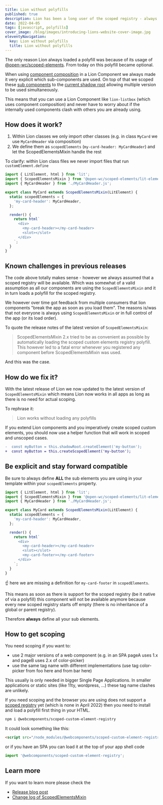 ```yaml
---
title: Lion without polyfills
published: true
description: Lion has been a long user of the scoped registry - always requiring a polyfill - but no more. Load the polyfill only if you need it.
date: 2022-04-05
tags: [javascript, polyfills]
cover_image: /blog/images/introducing-lions-website-cover-image.jpg
eleventyNavigation:
  key: Lion without polyfills
  title: Lion without polyfills
---
```


The only reason Lion always loaded a polyfill was because of its usage of [@open-wc/scoped-elements](https://open-wc.org/docs/development/scoped-elements/). From today on this polyfill became optional.

When using [component composition](https://lit.dev/docs/composition/component-composition/) in a Lion Component we always made it very explicit which sub-components are used.
On top of that we scoped these [sub components](https://open-wc.org/docs/development/scoped-elements/) to the [current shadow root](https://github.com/WICG/webcomponents/blob/gh-pages/proposals/Scoped-Custom-Element-Registries.md) allowing multiple version to be used simultaneously.

This means that you can use a Lion Component like `lion-listbox` (which uses component composition) and never have to worry about if the internally used components clash with others you are already using.

## How does it work?

1. Within Lion classes we only import other classes (e.g. in class `MyCard` we use `MyCardHeader` via composition)
2. We define them as `scopedElements` (`my-card-header: MyCardHeader`) and let the ScopedElementsMixin handle the rest

To clarify: within Lion class files we never import files that run `customElement.define`

```js
import { LitElement, html } from 'lit';
import { ScopedElementsMixin } from '@open-wc/scoped-elements/lit-element.js';
import { MyCardHeader } from './MyCardHeader.js';

export class MyCard extends ScopedElementsMixin(LitElement) {
  static scopedElements = {
    'my-card-header': MyCardHeader,
  };

  render() {
    return html`
      <div>
        <my-card-header></my-card-header>
        <slot></slot>
      </div>
    `;
  }
}
```

## Known challenges in previous releases

The code above totally makes sense - however we always assumed that a scoped registry will be available.
Which was somewhat of a valid assumption as all our components are using the `ScopedElementsMixin` and it in turn loads a polyfill for the scoped registry.

We however over time got feedback from multiple consumers that lion components "break the app as soon as you load them".
The reasons is/was that not everyone is always using `ScopedElementsMixin` or in full control of the app (or its load order).

To quote the release notes of the latest version of `ScopedElementsMixin`:

> ScopedElementsMixin 2.x tried to be as convenient as possible by automatically loading the scoped custom elements registry polyfill.
> This however led to a fatal error whenever you registered any component before ScopedElementsMixin was used.

And this was the case.

## How do we fix it?

With the latest release of Lion we now updated to the latest version of `ScopedElementsMixin` which means Lion now works in all apps as long as there is no need for actual scoping.

To rephrase it:

> Lion works without loading any polyfills

If you extend Lion components and you imperatively create scoped custom elements, you should now use a helper function that will work in scoped and unscoped cases.

```diff
-  const myButton = this.shadowRoot.createElement('my-button');
+  const myButton = this.createScopedElement('my-button');
```

## Be explicit and stay forward compatible

Be sure to always define **ALL** the sub elements you are using in your template within your `scopedElements` property.

```js
import { LitElement, html } from 'lit';
import { ScopedElementsMixin } from '@open-wc/scoped-elements/lit-element.js';
import { MyCardHeader } from './MyCardHeader.js';

export class MyCard extends ScopedElementsMixin(LitElement) {
  static scopedElements = {
    'my-card-header': MyCardHeader,
  };

  render() {
    return html`
      <div>
        <my-card-header></my-card-header>
        <slot></slot>
        <my-card-footer></my-card-footer>
      </div>
    `;
  }
}
```

☝️ here we are missing a definition for `my-card-footer` in `scopedElements`.

This means as soon as there is support for the scoped registry (be it native of via a polyfill) this component will not be available anymore because every new scoped registry starts off empty (there is no inheritance of a global or parent registry).

Therefore **always** define all your sub elements.

## How to get scoping

You need scoping if you want to:

- use 2 major versions of a web component (e.g. in an SPA pageA uses 1.x and pageB uses 2.x of color-picker)
- use the same tag name with different implementations (use tag color-picker from foo here and from bar here)

This usually is only needed in bigger Single Page Applications.
In smaller applications or static sites (like 11ty, wordpress, ...) these tag name clashes are unlikely.

If you need scoping and the browser you are using does not support a [scoped registry](https://github.com/WICG/webcomponents/blob/gh-pages/proposals/Scoped-Custom-Element-Registries.md) yet (which is none in April 2022) then you need to install and load a polyfill first thing in your HTML.

```bash
npm i @webcomponents/scoped-custom-element-registry
```

It could look something like this:

```html
<script src="/node_modules/@webcomponents/scoped-custom-element-registry/scoped-custom-element-registry.min.js"></script>
```

or if you have an SPA you can load it at the top of your app shell code

```js
import '@webcomponents/scoped-custom-element-registry';
```

## Learn more

If you want to learn more please check the

- [Release blog post](https://open-wc.org/blog/scoped-elements-without-polyfill/)
- [Change log of ScopedElementsMixin](https://github.com/open-wc/open-wc/blob/master/packages/scoped-elements/CHANGELOG.md#210)
